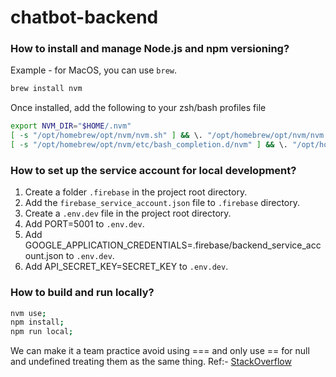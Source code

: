 # chatbot-backend

### How to install and manage Node.js and npm versioning?

Example - for MacOS, you can use `brew`.

```bash
brew install nvm
```

Once installed, add the following to your zsh/bash profiles file

```bash
export NVM_DIR="$HOME/.nvm"
[ -s "/opt/homebrew/opt/nvm/nvm.sh" ] && \. "/opt/homebrew/opt/nvm/nvm.sh"  # This loads nvm
[ -s "/opt/homebrew/opt/nvm/etc/bash_completion.d/nvm" ] && \. "/opt/homebrew/opt/nvm/etc/bash_completion.d/nvm"  # This loads nvm bash_completion
```

### How to set up the service account for local development?

1. Create a folder `.firebase` in the project root directory.
2. Add the `firebase_service_account.json` file to `.firebase` directory.
3. Create a `.env.dev` file in the project root directory.
4. Add PORT=5001 to `.env.dev`.
5. Add GOOGLE_APPLICATION_CREDENTIALS=.firebase/backend_service_account.json to `.env.dev`.
6. Add API_SECRET_KEY=SECRET_KEY to  `.env.dev`.


### How to build and run locally?

```bash
nvm use;
npm install;
npm run local;
```

We can make it a team practice avoid using === and only use == for null and undefined treating them as the same thing.
Ref:- [StackOverflow](https://stackoverflow.com/questions/67472808/can-someone-explain-this-simple-concept-of-null-and-undefined-more-specifically)